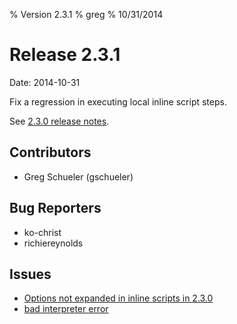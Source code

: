 % Version 2.3.1
% greg
% 10/31/2014

Release 2.3.1
=============

Date: 2014-10-31

Fix a regression in executing local inline script steps.

See [2.3.0 release notes](/history/version-2.3.0.md).

## Contributors

* Greg Schueler (gschueler)

## Bug Reporters

* ko-christ
* richiereynolds

## Issues

* [Options not expanded in inline scripts in 2.3.0](https://github.com/rundeck/rundeck/issues/994)
* [bad interpreter error](https://github.com/rundeck/rundeck/issues/993)